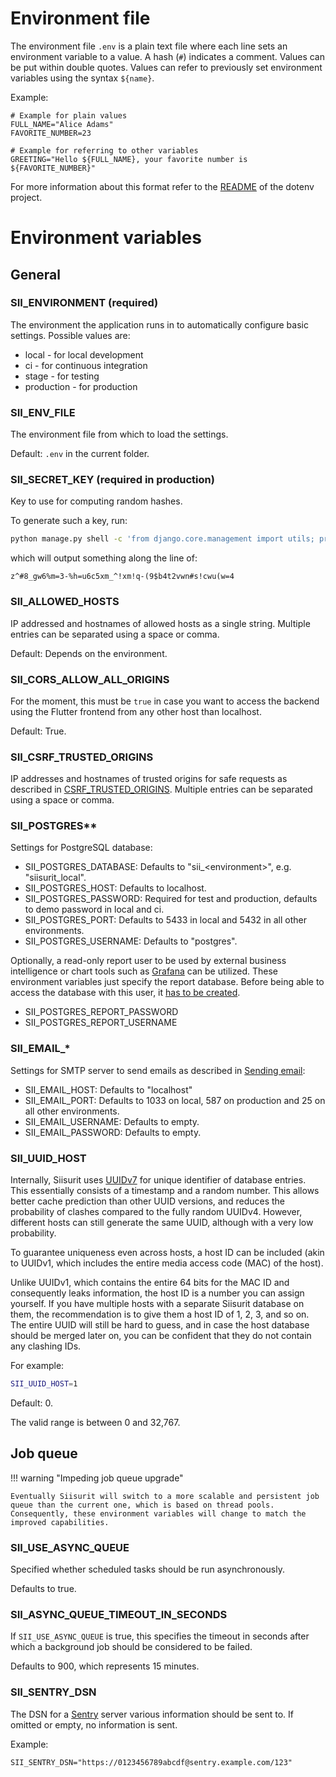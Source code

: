 # Environment file

The environment file `.env` is a plain text file where each line sets an environment variable to a value. A hash (`#`) indicates a comment. Values can be put within double quotes. Values can refer to previously set environment variables using the syntax `${name}`.

Example:

```dotenv
# Example for plain values
FULL_NAME="Alice Adams"
FAVORITE_NUMBER=23

# Example for referring to other variables
GREETING="Hello ${FULL_NAME}, your favorite number is ${FAVORITE_NUMBER}"
```

For more information about this format refer to the [README](https://github.com/theskumar/python-dotenv/blob/main/README.md) of the dotenv project.

# Environment variables

## General

### SII_ENVIRONMENT (required)

The environment the application runs in to automatically configure basic settings. Possible values are:

- local - for local development
- ci - for continuous integration
- stage - for testing
- production - for production

### SII_ENV_FILE

The environment file from which to load the settings.

Default: `.env` in the current folder.

### SII_SECRET_KEY (required in production)

Key to use for computing random hashes.

To generate such a key, run:

```bash
python manage.py shell -c 'from django.core.management import utils; print(utils.get_random_secret_key())'
```

which will output something along the line of:

```
z^#8_gw6%m=3-%h=u6c5xm_^!xm!q-(9$b4t2vwn#s!cwu(w=4
```

### SII_ALLOWED_HOSTS

IP addressed and hostnames of allowed hosts as a single string. Multiple entries can be separated using a space or comma.

Default: Depends on the environment.

### SII_CORS_ALLOW_ALL_ORIGINS

For the moment, this must be `true` in case you want to access the backend using the Flutter frontend from any other host than localhost.

Default: True.

### SII_CSRF_TRUSTED_ORIGINS

IP addresses and hostnames of trusted origins for safe requests as described in [CSRF_TRUSTED_ORIGINS](https://docs.djangoproject.com/en/4.2/ref/settings/#csrf-trusted-origins). Multiple entries can be separated using a space or comma.

### SII_POSTGRES\*\*

Settings for PostgreSQL database:

- SII_POSTGRES_DATABASE: Defaults to "sii\_\<environment\>", e.g. "siisurit_local".
- SII_POSTGRES_HOST: Defaults to localhost.
- SII_POSTGRES_PASSWORD: Required for test and production, defaults to demo password in local and ci.
- SII_POSTGRES_PORT: Defaults to 5433 in local and 5432 in all other environments.
- SII_POSTGRES_USERNAME: Defaults to "postgres".

Optionally, a read-only report user to be used by external business intelligence or chart tools such as [Grafana](../../admin/installation/grafana.md) can be utilized. These environment variables just specify the report database. Before being able to access the database with this user, it [has to be created](../../admin/installation/sql-report-user.md).

- SII_POSTGRES_REPORT_PASSWORD
- SII_POSTGRES_REPORT_USERNAME

### SII_EMAIL\_\*

Settings for SMTP server to send emails as described in [Sending email](https://docs.djangoproject.com/en/4.2/topics/email/):

- SII_EMAIL_HOST: Defaults to "localhost"
- SII_EMAIL_PORT: Defaults to 1033 on local, 587 on production and 25 on all other environments.
- SII_EMAIL_USERNAME: Defaults to empty.
- SII_EMAIL_PASSWORD: Defaults to empty.

### SII_UUID_HOST

Internally, Siisurit uses [UUIDv7](https://www.rfc-editor.org/rfc/rfc9562.html#name-uuid-version-7) for unique identifier of database entries. This essentially consists of a timestamp and a random number. This allows better cache prediction than other UUID versions, and reduces the probability of clashes compared to the fully random UUIDv4. However, different hosts can still generate the same UUID, although with a very low probability.

To guarantee uniqueness even across hosts, a host ID can be included (akin to UUIDv1, which includes the entire media access code (MAC) of the host).

Unlike UUIDv1, which contains the entire 64 bits for the MAC ID and consequently leaks information, the host ID is a number you can assign yourself. If you have multiple hosts with a separate Siisurit database on them, the recommendation is to give them a host ID of 1, 2, 3, and so on. The entire UUID will still be hard to guess, and in case the host database should be merged later on, you can be confident that they do not contain any clashing IDs.

For example:

```bash
SII_UUID_HOST=1
```

Default: 0.

The valid range is between 0 and 32,767.

## Job queue

!!! warning "Impeding job queue upgrade"

    Eventually Siisurit will switch to a more scalable and persistent job queue than the current one, which is based on thread pools. Consequently, these environment variables will change to match the improved capabilities.

### SII_USE_ASYNC_QUEUE

Specified whether scheduled tasks should be run asynchronously.

Defaults to true.

### SII_ASYNC_QUEUE_TIMEOUT_IN_SECONDS

If `SII_USE_ASYNC_QUEUE` is true, this specifies the timeout in seconds after which a background job should be considered to be failed.

Defaults to 900, which represents 15 minutes.

### SII_SENTRY_DSN

The DSN for a [Sentry](https://sentry.io) server various information should be sent to. If omitted or empty, no information is sent.

Example:

```dotenv
SII_SENTRY_DSN="https://0123456789abcdf@sentry.example.com/123"
```
